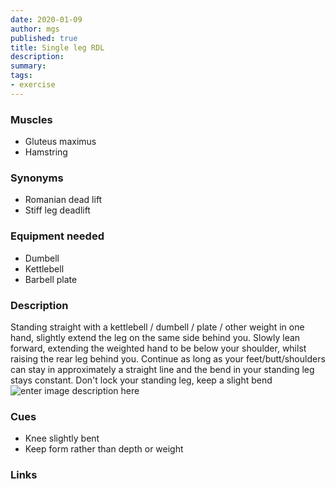 ```yaml
---
date: 2020-01-09
author: mgs
published: true
title: Single leg RDL
description: 
summary: 
tags: 
- exercise
---
```

### Muscles
- Gluteus maximus
- Hamstring
### Synonyms
-	Romanian dead lift
-	Stiff leg deadlift
### Equipment needed
- Dumbell
- Kettlebell
- Barbell plate
### Description
Standing straight with a kettlebell / dumbell / plate / other weight in one hand, slightly extend the leg on the same side behind you.
Slowly lean forward, extending the weighted hand to be below your shoulder, whilst raising the rear leg behind you. Continue as long as your feet/butt/shoulders can stay in approximately a straight line and the bend in your standing leg stays constant. Don't lock your standing leg, keep a slight bend
![enter image description here](https://askdeniza.files.wordpress.com/2015/08/single-leg-kettlebell-deadlift.jpg)
### Cues
-	Knee slightly bent
-	Keep form rather than depth or weight
### Links

<!--stackedit_data:
eyJoaXN0b3J5IjpbLTExNTcwNTQ4MzUsLTIwODI0NTczNDFdfQ
==
-->